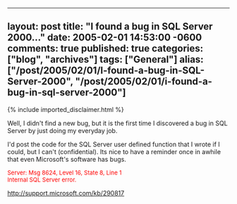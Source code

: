   ---
  layout: post
  title: "I found a bug in SQL Server 2000..."
  date: 2005-02-01 14:53:00 -0600
  comments: true
  published: true
  categories: ["blog", "archives"]
  tags: ["General"]
  alias: ["/post/2005/02/01/I-found-a-bug-in-SQL-Server-2000", "/post/2005/02/01/i-found-a-bug-in-sql-server-2000"]
  ---
<!-- more -->
{% include imported_disclaimer.html %}
<p>
Well, I didn&#39;t find a new bug, but it is the first time I discovered a bug in SQL Server by just doing my everyday job.
</p>
<p>
I&#39;d post the code for the SQL Server user defined function that I wrote if I could, but I can&#39;t (confidential). Its nice to have a reminder once in awhile that even Microsoft&#39;s software has bugs.
</p>
<p>
<font size="2" color="#ff0000">Server: Msg 8624, Level 16, State 8, Line 1<br />
Internal SQL Server error.</font>
</p>
<p>
<a href="http://support.microsoft.com/kb/290817">http://support.microsoft.com/kb/290817</a>
</p>
